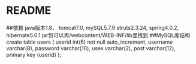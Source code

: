 README
====
##依赖
java版本1.8，
tomcat7.0,
mySQL5.7.9
struts2.3.24,
spring4.0.2,
hibernate5.0.1
jar包可以再/webcontent/WEB-INF/lib里找到
##MySQL库结构
create table users (
userid int(6) not null auto_increment,
username varchar(8),
password varchar(10),
usex varchar(2),
post varchar(12),
primary key (userid)
);

